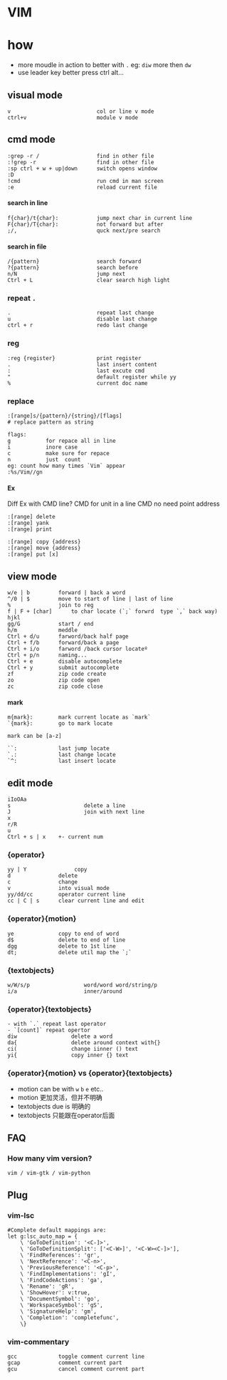 # VIM

# how
- more moudle in action to better with `.` eg: `diw` more then `dw`
- use leader key better press  ctrl  alt...

## visual mode
```
v                           col or line v mode
ctrl+v                      module v mode
```

## cmd mode
```
:grep -r /                  find in other file
:!grep -r                   find in other file 
:sp	ctrl + w + up|down      switch opens window
:D
!cmd                        run cmd in man screen
:e                          reload current file
```

#### search in line
```
f{char}/t{char}:            jump next char in current line
F{char}/T{char}:            not forward but after 
;/,                         quck next/pre search 
```

#### search in file
```
/{pattern}                  search forward
?{pattern}                  search before
n/N                         jump next
Ctrl + L                    clear search high light
```

### repeat `.`

```
.                           repeat last change
u                           disable last change
ctrl + r                    redo last change
```

### reg
```
:reg {register}             print register
.                           last insert content
:                           last excute cmd
"                           default register while yy 
%                           current doc name

```
### replace
```
:[range]s/{pattern}/{string}/[flags]
# replace pattern as string

flags:
g           for repace all in line
i           inore case
c           make sure for repace
n           just  count
eg: count how many times `Vim` appear
:%s/Vim//gn
```
#### Ex
Diff Ex with CMD line?
CMD for unit in a line
CMD no need point address
```
:[range] delete
:[range] yank
:[range] print

:[range] copy {address}
:[range] move {address}
:[range] put [x]
```

## view mode
```
w/e | b         forward | back a word
^/0 | $         move to start of line | last of line
%               join to reg
f | F + [char]      to char locate (`;` forwrd  type `,` back way)
hjkl											   
gg/G            start / end
h/m             meddle
Ctrl + d/u      farword/back half page
Ctrl + f/b      forward/back a page
Ctrl + i/o      farword /back cursor locateº
Ctrl + p/n      naming...
Ctrl + e        disable autocomplete
Ctrl + y        submit autocomplete
zf              zip code create
zo              zip code open
zc              zip code close
```
#### mark 
```
m{mark}:        mark current locate as `mark`
`{mark}:        go to mark locate

mark can be [a-z]

``:             last jump locate
`.:             last change locate
`^:             last insert locate
```


## edit mode
```
iIoOAa
s                       delete a line
J                       join with next line
x
r/R
u
Ctrl + s | x    +- current num 
```

### {operator}
```
yy | Y               copy
d               delete
c               change
v               into visual mode
yy/dd/cc        operator current line 
cc | C | s      clear current line and edit
```

### {operator}{motion}
```
ye              copy to end of word 
d$              delete to end of line
dgg             delete to 1st line
dt;             delete util map the `;`
```

### {textobjects}
```
w/W/s/p                 word/word word/string/p
i/a                     inner/around
```

### {operator}{textobjects} 
```
- with `.` repeat last operator
- `[count]` repeat opertor
diw                 delete a word
da{                 delete around context with{}
ci(                 change iinner () text
yi{                 copy inner {} text 
```

### {operator}{motion} vs {operator}{textobjects}
- motion can be with `w` `b` `e` etc..
- motion 更加灵活，但并不明确
- textobjects due is 明确的
- textobjects  只能跟在operator后面

## FAQ
### How many vim version?
```
vim / vim-gtk / vim-python
```

## Plug 

### vim-lsc 
```
#Complete default mappings are:
let g:lsc_auto_map = {
    \ 'GoToDefinition': '<C-]>',
    \ 'GoToDefinitionSplit': ['<C-W>]', '<C-W><C-]>'],
    \ 'FindReferences': 'gr',
    \ 'NextReference': '<C-n>',
    \ 'PreviousReference': '<C-p>',
    \ 'FindImplementations': 'gI',
    \ 'FindCodeActions': 'ga',
    \ 'Rename': 'gR',
    \ 'ShowHover': v:true,
    \ 'DocumentSymbol': 'go',
    \ 'WorkspaceSymbol': 'gS',
    \ 'SignatureHelp': 'gm',
    \ 'Completion': 'completefunc',
    \}
```

### vim-commentary
```
gcc             toggle comment current line
gcap            comment current part
gcu             cancel comment current part
```
